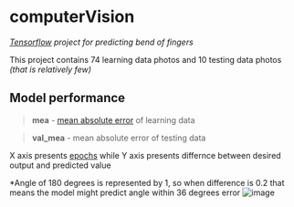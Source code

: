 # computerVision
*[Tensorflow](https://www.tensorflow.org) project for predicting bend of fingers*


This project contains 74 learning data photos and 10 testing data photos *(that is relatively few)*


## Model performance
>**mea** - [mean absolute error](https://en.wikipedia.org/wiki/Mean_absolute_error) of learning data

>**val_mea** - mean absolute error of testing data

X axis presents [epochs](https://www.simplilearn.com/tutorials/machine-learning-tutorial/what-is-epoch-in-machine-learning) while Y axis presents differnce between desired output and predicted value

*Angle of 180 degrees is represented by 1, so when difference is 0.2 that means the model might predict angle within 36 degrees error
![image](https://user-images.githubusercontent.com/91011923/203149055-5573570a-61cb-4a69-916d-c947a3c65337.png)
